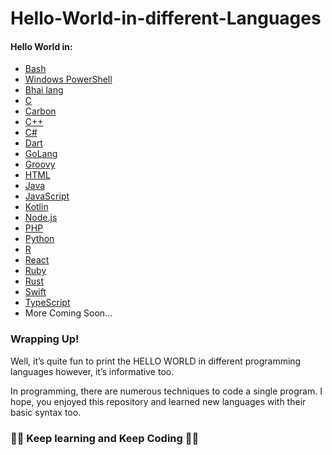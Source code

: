 # Hello-World-in-different-Languages
<h4> Hello World in:</h4>

- <a href="https://github.com/MrKrishnaAgarwal/Hello-World/blob/main/Bash">Bash</a>
- <a href="https://github.com/MrKrishnaAgarwal/Hello-World/blob/main/Windows PowerShell">Windows PowerShell</a>
- <a href="https://github.com/MrKrishnaAgarwal/Hello-World/blob/main/main_bhai_lang.bhai">Bhai lang</a>
- <a href="https://github.com/MrKrishnaAgarwal/Hello-World/blob/main/main.c">C</a>
- <a href="https://github.com/MrKrishnaAgarwal/Hello-World/blob/main/main.c">Carbon</a>
- <a href="https://github.com/MrKrishnaAgarwal/Hello-World/blob/main/main.cpp">C++</a>
- <a href="https://github.com/MrKrishnaAgarwal/Hello-World/blob/main/main.cs">C#</a>
- <a href="https://github.com/MrKrishnaAgarwal/Hello-World/blob/main/main.dart">Dart</a>
- <a href="https://github.com/MrKrishnaAgarwal/Hello-World/blob/main/main.go">GoLang</a>
- <a href="[https](https://github.com/MrKrishnaAgarwal/Hello-World/blob/main/main.groovy)">Groovy</a>
- <a href="https://github.com/MrKrishnaAgarwal/Hello-World/blob/main/main.html">HTML</a>
- <a href="https://github.com/MrKrishnaAgarwal/Hello-World/blob/main/main.java">Java</a>
- <a href="https://github.com/MrKrishnaAgarwal/Hello-World/blob/main/main.js">JavaScript</a>
- <a href="https://github.com/MrKrishnaAgarwal/Hello-World/blob/main/main.kt">Kotlin</a>
- <a href="https://github.com/MrKrishnaAgarwal/Hello-World/blob/main/main_node.js.js">Node.js</a>
- <a href="https://github.com/MrKrishnaAgarwal/Hello-World/blob/main/main.php">PHP</a>
- <a href="https://github.com/MrKrishnaAgarwal/Hello-World/blob/main/main.py">Python</a>
- <a href="https://github.com/MrKrishnaAgarwal/Hello-World/blob/main/main.r">R</a>
- <a href="https://github.com/MrKrishnaAgarwal/Hello-World/blob/main/main_react.js">React</a>
- <a href="https://github.com/MrKrishnaAgarwal/Hello-World/blob/main/main.rb">Ruby</a>
- <a href="https://github.com/MrKrishnaAgarwal/Hello-World/blob/main/main.rs">Rust</a>
- <a href="https://github.com/MrKrishnaAgarwal/Hello-World/blob/main/main.swift">Swift</a>
- <a href="https://github.com/MrKrishnaAgarwal/Hello-World/blob/main/main.ts">TypeScript</a>
- More Coming Soon...
<h3>Wrapping Up!</h3>
Well, it’s quite fun to print the HELLO WORLD in different programming languages however, it’s informative too.

In programming, there are numerous techniques to code a single program. I hope, you enjoyed this repository and learned new languages with their basic syntax too.

<h3>👨‍💻 Keep learning and Keep Coding 👩‍💻</h3>
